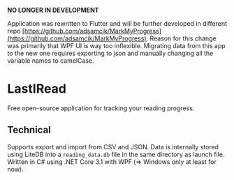 **NO LONGER IN DEVELOPMENT**

Application was rewritten to Flutter and will be further developed in different repo [https://github.com/adsamcik/MarkMyProgress](https://github.com/adsamcik/MarkMyProgress). Reason for this change was primarily that WPF UI is way too inflexible. Migrating data from this app to the new one requires exporting to json and manually changing all the variable names to camelCase.

# LastIRead

Free open-source application for tracking your reading progress.

## Technical

Supports export and import from CSV and JSON.
Data is internally stored using LiteDB into a `reading_data.db` file in the same directory as launch file.
Written in C# using .NET Core 3.1 with WPF (=> Windows only at least for now).
